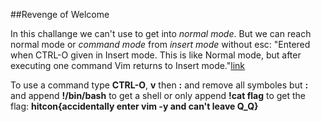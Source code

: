 ##Revenge of Welcome

In this challange we can't use <ESC> to get into _normal mode_.
But we can reach normal mode or _command mode_ from _insert mode_ without esc: 
"Entered when CTRL-O given in Insert mode. This is like Normal mode, but after executing one command Vim returns to Insert mode."[link](vimdoc.sourceforge.net/htmldoc/intro.html)

To use a command type **CTRL-O**, **v** then **:** and remove all symboles but **:** and append **!/bin/bash** to get a shell or only append **!cat flag** to get the flag:
**hitcon{accidentally enter vim -y and can't leave Q_Q}**

